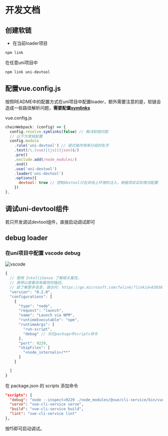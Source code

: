 # 开发文档

## 创建软链
- 在当前loader项目 
```
npm link
```

在任意uni项目中
```
npm link uni-devtool
```

## 配置vue.config.js
按照README中的配置方式在uni项目中配置loader，额外需要注意的是，软链会造成一些路径解析问题，**需要配置[symlinks](https://webpack.js.org/configuration/resolve/#resolvesymlinks)**  

vue.config.js
```javascript
chainWebpack: (config) => {
  config.resolve.symlinks(false) // 解决软链问题
  // 以下为常规配置
  config.module
    .rule('uni-devtool') // 链式操作用来分组的名字
    .test(/\.(vue)|(js)|(json)$/)
    .pre()
    .exclude.add(/node_modules/)
    .end()
    .use('uni-devtool')
    .loader('uni-devtool')
    .options({
      devtool: true // 控制devtool只在非线上环境的注入，根据项目实际情况配置
    })
},
```
## 调试uni-devtool组件
若只开发调试devtool组件，直接启动调试即可

## debug loader

### 在uni项目中配置 vscode debug

![vscode](https://qnm.hunliji.com/Fq9h9DtqNqPRw0PoXAPaZUvf_PVT?imageView2/1/w/200)

```javascript
{
  // 使用 IntelliSense 了解相关属性。
  // 悬停以查看现有属性的描述。
  // 欲了解更多信息，请访问: https://go.microsoft.com/fwlink/?linkid=830387
  "version": "0.2.0",
  "configurations": [
    {
      "type": "node",
      "request": "launch",
      "name": "Launch via NPM",
      "runtimeExecutable": "npm",
      "runtimeArgs": [
        "run-script",
        "debug" // 对应package中scripts命令
      ],
      "port": 9229,
      "skipFiles": [
        "<node_internals>/**"
      ]
    }

  ]
}
```

在 package.json 的 scripts 添加命令

```json
"scripts": {
  "debug": "node --inspect=9229 ./node_modules/@vue/cli-service/bin/vue-cli-service serve",
  "serve": "vue-cli-service serve",
  "build": "vue-cli-service build",
  "lint": "vue-cli-service lint"
},
```

按f5即可启动调试。

